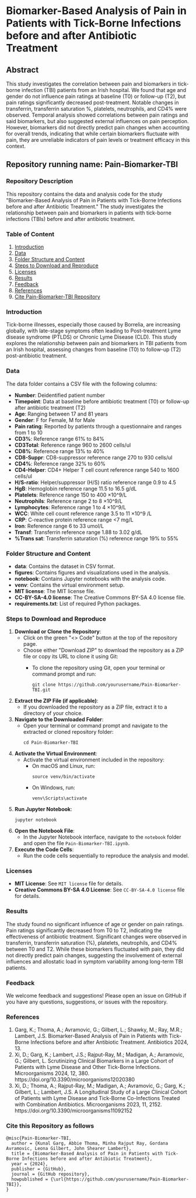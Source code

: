 <h1>Biomarker-Based Analysis of Pain in Patients with Tick-Borne Infections before and after Antibiotic Treatment</h1>

<h2>Abstract</h2>
<p>This study investigates the correlation between pain and biomarkers in tick-borne infection (TBI) patients from an Irish hospital. We found that age and gender do not influence pain ratings at baseline (T0) or follow-up (T2), but pain ratings significantly decreased post-treatment. Notable changes in transferrin, transferrin saturation %, platelets, neutrophils, and CD4% were observed. Temporal analysis showed correlations between pain ratings and said biomarkers, but also suggested external influences on pain perception. However, biomarkers did not directly predict pain changes when accounting for overall trends, indicating that while certain biomarkers fluctuate with pain, they are unreliable indicators of pain levels or treatment efficacy in this context.</p>

<h2>Repository running name: Pain-Biomarker-TBI</h2>

<h3>Repository Description</h3>
<p>This repository contains the data and analysis code for the study "Biomarker-Based Analysis of Pain in Patients with Tick-Borne Infections before and after Antibiotic Treatment." The study investigates the relationship between pain and biomarkers in patients with tick-borne infections (TBIs) before and after antibiotic treatment.</p>

<h3>Table of Content</h3>
<ol>
    <li><a href="#introduction">Introduction</a></li>
    <li><a href="#data">Data</a></li>
    <li><a href="#folder-structure-and-content">Folder Structure and Content</a></li>
    <li><a href="#steps-to-download-and-reproduce">Steps to Download and Reproduce</a></li>
    <li><a href="#licenses">Licenses</a></li>
    <li><a href="#results">Results</a></li>
    <li><a href="#feedback">Feedback</a></li>
    <li><a href="#references">References</a></li>
    <li><a href="#cite-this-repo-as">Cite Pain-Biomarker-TBI Repository</a></li>
</ol>

<h3 id="introduction">Introduction</h3>
<p>Tick-borne illnesses, especially those caused by Borrelia, are increasing globally, with late-stage symptoms often leading to Post-treatment Lyme disease syndrome (PTLDS) or Chronic Lyme Disease (CLD). This study explores the relationship between pain and biomarkers in TBI patients from an Irish hospital, assessing changes from baseline (T0) to follow-up (T2) post-antibiotic treatment.</p>

<h3 id="data">Data</h3>
<p>The data folder contains a CSV file with the following columns:</p>
<ul>
    <li><strong>Number</strong>: Deidentified patient number</li>
    <li><strong>Timepoint</strong>: Data at baseline before antibiotic treatment (T0) or follow-up after antibiotic treatment (T2)</li>
    <li><strong>Age</strong>: Ranging between 17 and 81 years</li>
    <li><strong>Gender</strong>: F for Female, M for Male</li>
    <li><strong>Pain rating</strong>: Reported by patients through a questionnaire and ranges from 1 to 10</li>
    <li><strong>CD3%</strong>: Reference range 61% to 84%</li>
    <li><strong>CD3Total</strong>: Reference range 960 to 2600 cells/ul</li>
    <li><strong>CD8%</strong>: Reference range 13% to 40%</li>
    <li><strong>CD8-Suppr</strong>: CD8-suppressor reference range 270 to 930 cells/ul</li>
    <li><strong>CD4%</strong>: Reference range 32% to 60%</li>
    <li><strong>CD4-Helper</strong>: CD4+ Helper T cell count reference range 540 to 1600 cells/ul</li>
    <li><strong>H/S-ratio</strong>: Helper/suppressor (H/S) ratio reference range 0.9 to 4.5</li>
    <li><strong>HgB</strong>: Hemoglobin reference range 11.5 to 16.5 g/dL</li>
    <li><strong>Platelets</strong>: Reference range 150 to 400 ×10^9/L</li>
    <li><strong>Neutrophils</strong>: Reference range 2 to 8 ×10^9/L</li>
    <li><strong>Lymphocytes</strong>: Reference range 1 to 4 ×10^9/L</li>
    <li><strong>WCC</strong>: White cell count reference range 3.5 to 11 ×10^9 /L</li>
    <li><strong>CRP</strong>: C-reactive protein reference range &lt;7 mg/L</li>
    <li><strong>Iron</strong>: Reference range 6 to 33 umol/L</li>
    <li><strong>Transf</strong>: Transferrin reference range 1.88 to 3.02 g/dL</li>
    <li><strong>%Trans sat</strong>: Transferrin saturation (%) reference range 19% to 55%</li>
</ul>

<h3 id="folder-structure-and-content">Folder Structure and Content</h3>
<ul>
    <li><strong>data</strong>: Contains the dataset in CSV format.</li>
    <li><strong>figures</strong>: Contains figures and visualizations used in the analysis.</li>
    <li><strong>notebook</strong>: Contains Jupyter notebooks with the analysis code.</li>
    <li><strong>venv</strong>: Contains the virtual environment setup.</li>
    <li><strong>MIT license</strong>: The MIT license file.</li>
    <li><strong>CC-BY-SA-4.0 license</strong>: The Creative Commons BY-SA 4.0 license file.</li>
    <li><strong>requirements.txt</strong>: List of required Python packages.</li>
</ul>

<h3 id="steps-to-download-and-reproduce">Steps to Download and Reproduce</h3>
<ol>
    <li><strong>Download or Clone the Repository</strong>:
        <ul>
            <li>Click on the green "<> Code" button at the top of the repository page.</li>
            <li>Choose either "Download ZIP" to download the repository as a ZIP file or copy its URL to clone it using Git:</li>
            <ul>
                <li>To clone the repository using Git, open your terminal or command prompt and run:
                    <pre><code>git clone https://github.com/yourusername/Pain-Biomarker-TBI.git</code></pre>
                </li>
            </ul>
        </ul>
    </li>
    <li><strong>Extract the ZIP File (if applicable)</strong>:
        <ul>
            <li>If you downloaded the repository as a ZIP file, extract it to a directory of your choice.</li>
        </ul>
    </li>
    <li><strong>Navigate to the Downloaded Folder</strong>:
        <ul>
            <li>Open your terminal or command prompt and navigate to the extracted or cloned repository folder:
                <pre><code>cd Pain-Biomarker-TBI</code></pre>
            </li>
        </ul>
    </li>
    <li><strong>Activate the Virtual Environment</strong>:
        <ul>
            <li>Activate the virtual environment included in the repository:
                <ul>
                    <li>On macOS and Linux, run:
                        <pre><code>source venv/bin/activate</code></pre>
                    </li>
                    <li>On Windows, run:
                        <pre><code>venv\Scripts\activate</code></pre>
                    </li>
                </ul>
            </li>
        </ul>
    </li>
    <li><strong>Run Jupyter Notebook</strong>:
        <pre><code>jupyter notebook</code></pre>
    </li>
    <li><strong>Open the Notebook File</strong>:
        <ul>
            <li>In the Jupyter Notebook interface, navigate to the <code>notebook</code> folder and open the file <code>Pain-Biomarker-TBI.ipynb</code>.</li>
        </ul>
    </li>
    <li><strong>Execute the Code Cells</strong>:
        <ul>
            <li>Run the code cells sequentially to reproduce the analysis and model.</li>
        </ul>
    </li>
</ol>

<h3 id="licenses">Licenses</h3>
<ul>
    <li><strong>MIT License</strong>: See <code>MIT license</code> file for details.</li>
    <li><strong>Creative Commons BY-SA 4.0 License</strong>: See <code>CC-BY-SA-4.0 license</code> file for details.</li>
</ul>

<h3 id="results">Results</h3>
<p>The study found no significant influence of age or gender on pain ratings. Pain ratings significantly decreased from T0 to T2, indicating the effectiveness of antibiotic treatment. Significant changes were observed in transferrin, transferrin saturation (%), platelets, neutrophils, and CD4% between T0 and T2. While these biomarkers fluctuated with pain, they did not directly predict pain changes, suggesting the involvement of external influences and allostatic load in symptom variability among long-term TBI patients.</p>

<h3 id="feedback">Feedback</h3>
<p>We welcome feedback and suggestions! Please open an issue on GitHub if you have any questions, suggestions, or issues with the repository.</p>

<h3 id="references">References</h3>
<ol>
    <li>Garg, K.; Thoma, A.; Avramovic, G.; Gilbert, L.; Shawky, M.; Ray, M.R.; Lambert, J.S. Biomarker-Based Analysis of Pain in Patients with Tick-Borne Infections before and after Antibiotic Treatment. Antibiotics 2024, 13. </li>
    <li>Xi, D.; Garg, K.; Lambert, J.S.; Rajput-Ray, M.; Madigan, A.; Avramovic, G.; Gilbert, L. Scrutinizing Clinical Biomarkers in a Large Cohort of Patients with Lyme Disease and Other Tick-Borne Infections. Microorganisms 2024, 12, 380. https://doi.org/10.3390/microorganisms12020380</li>
    <li>Xi, D.; Thoma, A.; Rajput-Ray, M.; Madigan, A.; Avramovic, G.; Garg, K.; Gilbert, L.; Lambert, J.S. A Longitudinal Study of a Large Clinical Cohort of Patients with Lyme Disease and Tick-Borne Co-Infections Treated with Combination Antibiotics. Microorganisms 2023, 11, 2152. https://doi.org/10.3390/microorganisms11092152</li>
</ol>

<h3 id="cite-this-repo-as">Cite this Repository as follows</h3>
<pre><code>@misc{Pain-Biomarker-TBI,
  author = {Kunal Garg, Abbie Thoma, Minha Rajput Ray, Gordana Avramovic, Leona Gilbert, John Shearer Lambert},
  title = {Biomarker-Based Analysis of Pain in Patients with Tick-Borne Infections before and after Antibiotic Treatment},
  year = {2024},
  publisher = {GitHub},
  journal = {GitHub repository},
  howpublished = {\url{https://github.com/yourusername/Pain-Biomarker-TBI}},
}</code></pre>

</body>
</html>
